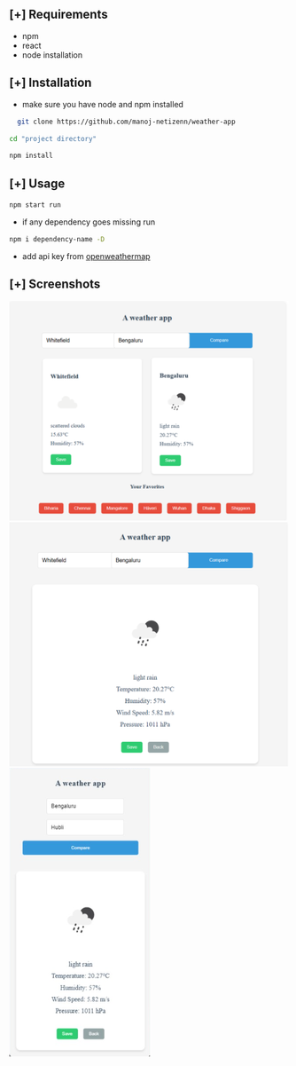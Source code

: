 ## [+] Requirements

- npm
- react
- node installation

## [+] Installation

- make sure you have node and npm installed

```bash
  git clone https://github.com/manoj-netizenn/weather-app
```

```bash
cd "project directory"
```

```bash
npm install
```

## [+] Usage

```bash
npm start run
```
- if any dependency goes missing run

```bash
npm i dependency-name -D
```

- add api key from <a href="https://openweathermap.org/">openweathermap</a>


## [+] Screenshots
 ![screenshot](https://github.com/manoj-netizenn/weather-app/blob/main/Screenshot%202025-05-02%20213702.png)
 ![screenshot](https://github.com/manoj-netizenn/weather-app/blob/main/Screenshot%202025-05-02%20213641.png)
 ![screenshot](https://github.com/manoj-netizenn/weather-app/blob/main/Galaxy%20Note%209%20(2).png)




